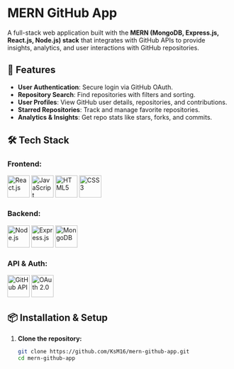 # MERN GitHub App  

A full-stack web application built with the **MERN (MongoDB, Express.js, React.js, Node.js) stack** that integrates with GitHub APIs to provide insights, analytics, and user interactions with GitHub repositories.  

## 🚀 Features  

- **User Authentication**: Secure login via GitHub OAuth.  
- **Repository Search**: Find repositories with filters and sorting.  
- **User Profiles**: View GitHub user details, repositories, and contributions.  
- **Starred Repositories**: Track and manage favorite repositories.  
- **Analytics & Insights**: Get repo stats like stars, forks, and commits.  

## 🛠️ Tech Stack  

### Frontend:  
<p>
  <img src="https://cdn.jsdelivr.net/gh/devicons/devicon/icons/react/react-original.svg" height="50" alt="React.js"/>
  <img src="https://cdn.jsdelivr.net/gh/devicons/devicon/icons/javascript/javascript-original.svg" height="50" alt="JavaScript"/>
  <img src="https://cdn.jsdelivr.net/gh/devicons/devicon/icons/html5/html5-original.svg" height="50" alt="HTML5"/>
  <img src="https://cdn.jsdelivr.net/gh/devicons/devicon/icons/css3/css3-original.svg" height="50" alt="CSS3"/>
</p>  

### Backend:  
<p>
  <img src="https://cdn.jsdelivr.net/gh/devicons/devicon/icons/nodejs/nodejs-original.svg" height="50" alt="Node.js"/>
  <img src="https://cdn.jsdelivr.net/gh/devicons/devicon/icons/express/express-original.svg" height="50" alt="Express.js"/>
  <img src="https://cdn.jsdelivr.net/gh/devicons/devicon/icons/mongodb/mongodb-original.svg" height="50" alt="MongoDB"/>
</p>  

### API & Auth:  
<p>
  <img src="https://cdn.jsdelivr.net/gh/devicons/devicon/icons/github/github-original.svg" height="50" alt="GitHub API"/>
  <img src="https://cdn.jsdelivr.net/gh/devicons/devicon/icons/oauth/oauth-original.svg" height="50" alt="OAuth 2.0"/>
</p>  

## 📦 Installation & Setup  

1. **Clone the repository:**  
   ```bash
   git clone https://github.com/KsM16/mern-github-app.git
   cd mern-github-app
